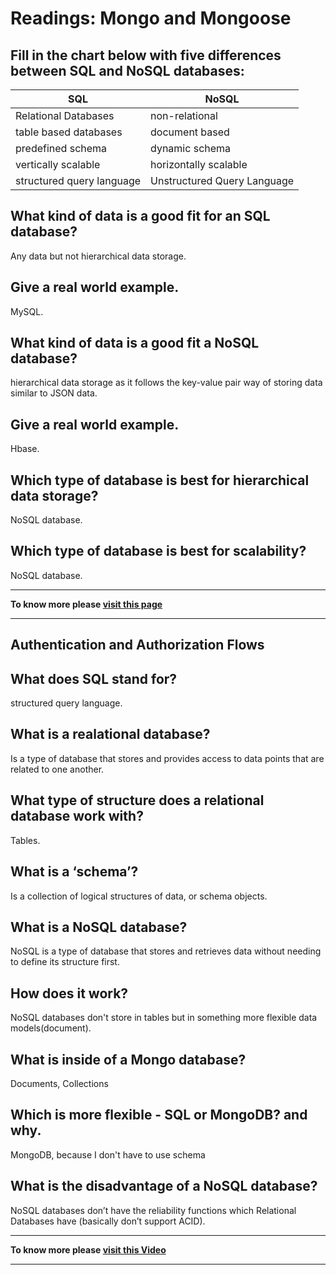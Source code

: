 # Readings: Mongo and Mongoose

## **Fill in the chart below with five differences between SQL and NoSQL databases:**


| SQL      | NoSQL |
| ----------- | ----------- |
| Relational Databases  | non-relational |
|  table based databases  |document based |
|  predefined schema  | dynamic schema |
| vertically scalable  | horizontally scalable|
| structured query language   | Unstructured Query Language|

## **What kind of data is a good fit for an SQL database?**
    
Any data but not hierarchical data storage.

## **Give a real world example.**

MySQL.

## **What kind of data is a good fit a NoSQL database?**

hierarchical data storage as it follows the key-value pair way of storing data similar to JSON data. 

## **Give a real world example.**

Hbase.

## **Which type of database is best for hierarchical data storage?**

NoSQL database.

## **Which type of database is best for scalability?**

NoSQL database.


----------

**To know more please 
[visit this page](https://www.thegeekstuff.com/2014/01/sql-vs-nosql-db/?utm_source=tuicool)**

----------
## Authentication and Authorization Flows

## **What does SQL stand for?**

structured query language.

## **What is a realational database?**

Is a type of database that stores and provides access to data points that are related to one another. 

## **What type of structure does a relational database work with?**

Tables.

## **What is a ‘schema’?**

Is a collection of logical structures of data, or schema objects.

## **What is a NoSQL database?**

NoSQL is a type of database that stores and retrieves data without needing to define its structure first.

## **How does it work?**

NoSQL databases don't store in tables but in something more flexible data models(document).
 
## **What is inside of a Mongo database?**

Documents, Collections

## **Which is more flexible - SQL or MongoDB? and why.**

MongoDB, because I don't have to use schema
 
## **What is the disadvantage of a NoSQL database?**

NoSQL databases don’t have the reliability functions which Relational Databases have (basically don’t support ACID). 

----------

**To know more please 
[visit this Video](https://www.youtube.com/watch?v=ZS_kXvOeQ5Y)**

----------

